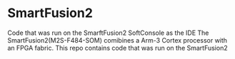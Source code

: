 # SmartFusion2
Code that was run on the SmarftFusion2 SoftConsole as the IDE
The SmartFusion2(M2S-F484-SOM) comibines a Arm-3 Cortex processor with an FPGA fabric.
This repo contains code that was run on the SmartFusion2
